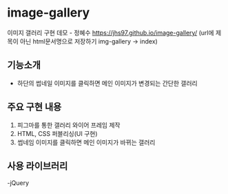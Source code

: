 # image-gallery
이미지 갤러리 구현 데모 - 정혜수
https://jhs97.github.io/image-gallery/
(url에 제목이 아닌 html문서명으로 저장하기  img-gallery -> index)

## 기능소개
- 하단의 썹네일 이미지를 클릭하면 메인 이미지가 변경되는 간단한 갤러리

## 주요 구현 내용 
1. 피그마를 통한 갤러리 와이어 프레임 제작
2. HTML, CSS 퍼블리싱(UI 구현)
3. 썹네임 이미지를 클릭하면 메인 이미지가 바뀌는 갤러리


## 사용 라이브러리
-jQuery
